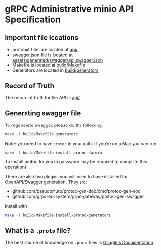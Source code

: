 # gRPC Administrative minio API Specification

## Important file locations

* protobuf files are located at [api/](api/)
* swagger.json file is located at [assets/generated/swagger/api.swagger.json](assets/generated/swagger/api.swagger.json)
* Makefile is located at [build/Makefile](build/Makefile)
* Generators are located in [build/generators](build/generators)

## Record of Truth

The record of truth for the API is [api/](api/)

## Generating swagger file

To regenerate swagger, please do the following:

```bash
make -f build/Makefile generators
```

Note: you need to have `protoc` in your path.  If you're on a Mac you can run

```bash
make -f build/Makefile install-protoc-darwin
```

To install protoc for you (a password may be required to complete this operation)

There are also two plugins you will need to have installed for OpenAPI/Swagger generation. They are:

* github.com/pseudomuto/protoc-gen-doc/cmd/protoc-gen-doc
* github.com/grpc-ecosystem/grpc-gateway/protoc-gen-swagger

Install with

```bash
make -f build/Makefile install-protoc-generators
```

## What is a `.proto` file?

The best source of knowledge on `.proto` files is [Google's Documentation](https://developers.google.com/protocol-buffers/)
